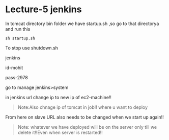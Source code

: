 # Lecture-5 jenkins

In tomcat directory bin folder we have startup.sh ,so go to that directorya and run this

    sh startup.sh

To stop use shutdown.sh

jenkins

id-mohit

pass-2978

go to manage jenkins>system 

in jenkins url change ip to new ip of ec2-machine!!

>Note:Also chnage ip of tomcat in job!! where u want to deploy

From here on slave URL also needs to be changed when we start up again!!

>Note: whatever we have deployed will be on the server only till we delete it!!Even when server is restarted!!

